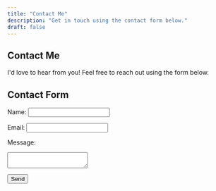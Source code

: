 ```yaml
---
title: "Contact Me"
description: "Get in touch using the contact form below."
draft: false
---
```


## Contact Me
I'd love to hear from you! Feel free to reach out using the form below.

## Contact Form
<form action="https://formspree.io/f/{your_form_id}" method="POST">
  <label for="name">Name:</label>
  <input type="text" id="name" name="name" required>

  <label for="email">Email:</label>
  <input type="email" id="email" name="email" required>

  <label for="message">Message:</label>
  <textarea id="message" name="message" required></textarea>

  <button type="submit">Send</button>
</form>